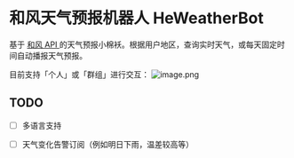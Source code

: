 # 和风天气预报机器人 HeWeatherBot

基于 [和风 API ](https://dev.qweather.com)的天气预报小棉袄。根据用户地区，查询实时天气，或每天固定时间自动播报天气预报。

目前支持「个人」或「群组」进行交互：
![image.png](https://i.loli.net/2021/02/17/zocBM1r7gyqpkJi.png)

## TODO

- [ ] 多语言支持
- [ ] 天气变化告警订阅（例如明日下雨，温差较高等）

